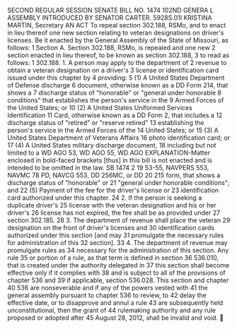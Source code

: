 SECOND REGULAR SESSION
SENATE BILL NO. 1474
102ND GENERA L ASSEMBLY
INTRODUCED BY SENATOR CARTER.
5928S.01I KRISTINA MARTIN, Secretary
AN ACT
To repeal section 302.188, RSMo, and to enact in lieu thereof one new section relating to veteran
designations on driver's licenses.
Be it enacted by the General Assembly of the State of Missouri, as follows:
1 Section A. Section 302.188, RSMo, is repealed and one new
2 section enacted in lieu thereof, to be known as section 302.188,
3 to read as follows:
1 302.188. 1. A person may apply to the department of
2 revenue to obtain a veteran designation on a driver's
3 license or identification card issued under this chapter by
4 providing:
5 (1) A United States Department of Defense discharge
6 document, otherwise known as a DD Form 214, that shows a
7 discharge status of "honorable" or "general under honorable
8 conditions" that establishes the person's service in the
9 Armed Forces of the United States; or
10 (2) A United States Uniformed Services Identification
11 Card, otherwise known as a DD Form 2, that includes a
12 discharge status of "retired" or "reserve retired"
13 establishing the person's service in the Armed Forces of the
14 United States; or
15 (3) A United States Department of Veterans Affairs
16 photo identification card; or
17 (4) A United States military discharge document,
18 including but not limited to a WD AGO 53, WD AGO 55, WD AGO
EXPLANATION-Matter enclosed in bold-faced brackets [thus] in this bill is not enacted
and is intended to be omitted in the law.
SB 1474 2
19 53-55, NAVPERS 553, NAVMC 78 PD, NAVCG 553, DD 256MC, or DD
20 215 form, that shows a discharge status of "honorable" or
21 "general under honorable conditions"; and
22 (5) Payment of the fee for the driver's license or
23 identification card authorized under this chapter.
24 2. If the person is seeking a duplicate driver's
25 license with the veteran designation and his or her driver's
26 license has not expired, the fee shall be as provided under
27 section 302.185.
28 3. The department of revenue shall place the veteran
29 designation on the front of driver's licenses and
30 identification cards authorized under this section [and may
31 promulgate the necessary rules for administration of this
32 section].
33 4. The department of revenue may promulgate rules as
34 necessary for the administration of this section. Any rule
35 or portion of a rule, as that term is defined in section
36 536.010, that is created under the authority delegated in
37 this section shall become effective only if it complies with
38 and is subject to all of the provisions of chapter 536 and
39 if applicable, section 536.028. This section and chapter
40 536 are nonseverable and if any of the powers vested with
41 the general assembly pursuant to chapter 536 to review, to
42 delay the effective date, or to disapprove and annul a rule
43 are subsequently held unconstitutional, then the grant of
44 rulemaking authority and any rule proposed or adopted after
45 August 28, 2012, shall be invalid and void.
